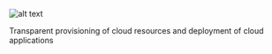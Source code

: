 ![alt text](https://raw.github.com/SINTEF-9012/cloudml/master/docs/images/CloudML_logo.png "CloudML")

Transparent provisioning of cloud resources and deployment of cloud applications

